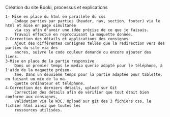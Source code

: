  Création du site Booki, processus et explications

	1- Mise en place du html en parallèle du css
		Codage parties par parties (header, nav, section, footer) via le html et mise en page simultanée
		via css afin d'avoir une idée précise de ce que je faisais.
		Travail effectué en reproduisant la maquette donnée.
	2-Correction des détails et applications des consignes
		Ajout des différentes consignes telles que la redirection vers des parties du site via des
		ancres, suivre le code couleur demandé ou encore ajouter des liens.
	3-Mise en place de la partie responsive
		Dans un premier temps le media querie adapté pour le téléphone, à l'aide de la maquette présen-
		tée. Dans un deuxième temps pour la partie adaptée pour tablette, en faisant un mix de la ma-
		quette ordinateur et téléphone.
	4-Correction des derniers détails, upload sur Git
		Correction des détails afin de vérifier que tout était bien conforme aux consignes, 
		validation via le W3C. Upload sur git des 3 fichiers css, le fichier html ainsi que toutes les
		ressources utilisées.

